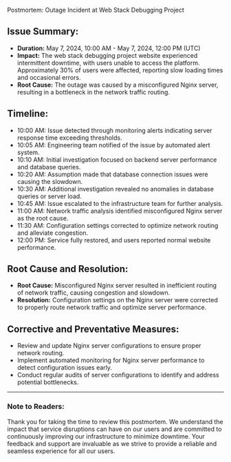 Postmortem: Outage Incident at Web Stack Debugging Project

## Issue Summary:
- **Duration:** May 7, 2024, 10:00 AM - May 7, 2024, 12:00 PM (UTC)
- **Impact:** The web stack debugging project website experienced intermittent downtime, with users unable to access the platform. Approximately 30% of users were affected, reporting slow loading times and occasional errors.
- **Root Cause:** The outage was caused by a misconfigured Nginx server, resulting in a bottleneck in the network traffic routing.

## Timeline:
- 10:00 AM: Issue detected through monitoring alerts indicating server response time exceeding thresholds.
- 10:05 AM: Engineering team notified of the issue by automated alert system.
- 10:10 AM: Initial investigation focused on backend server performance and database queries.
- 10:20 AM: Assumption made that database connection issues were causing the slowdown.
- 10:30 AM: Additional investigation revealed no anomalies in database queries or server load.
- 10:45 AM: Issue escalated to the infrastructure team for further analysis.
- 11:00 AM: Network traffic analysis identified misconfigured Nginx server as the root cause.
- 11:30 AM: Configuration settings corrected to optimize network routing and alleviate congestion.
- 12:00 PM: Service fully restored, and users reported normal website performance.

## Root Cause and Resolution:
- **Root Cause:** Misconfigured Nginx server resulted in inefficient routing of network traffic, causing congestion and slowdown.
- **Resolution:** Configuration settings on the Nginx server were corrected to properly route network traffic and optimize server performance.

## Corrective and Preventative Measures:
- Review and update Nginx server configurations to ensure proper network routing.
- Implement automated monitoring for Nginx server performance to detect configuration issues early.
- Conduct regular audits of server configurations to identify and address potential bottlenecks.

---

### Note to Readers:
Thank you for taking the time to review this postmortem. We understand the impact that service disruptions can have on our users and are committed to continuously improving our infrastructure to minimize downtime. Your feedback and support are invaluable as we strive to provide a reliable and seamless experience for all our users.


